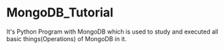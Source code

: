 # MongoDB_Tutorial
It's Python Program with MongoDB which is used to study and executed all basic things(Operations) of MongoDB in it.
